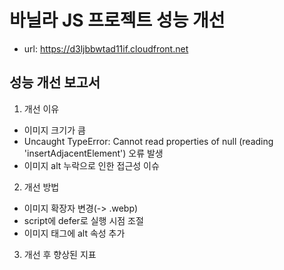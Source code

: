 # 바닐라 JS 프로젝트 성능 개선
- url: https://d3ljbbwtad11if.cloudfront.net

## 성능 개선 보고서
1. 개선 이유
- 이미지 크기가 큼
- Uncaught TypeError: Cannot read properties of null (reading 'insertAdjacentElement') 오류 발생
- 이미지 alt 누락으로 인한 접근성 이슈
2. 개선 방법
- 이미지 확장자 변경(-> .webp)
- script에 defer로 실행 시점 조절
- 이미지 태그에 alt 속성 추가
3. 개선 후 향상된 지표
